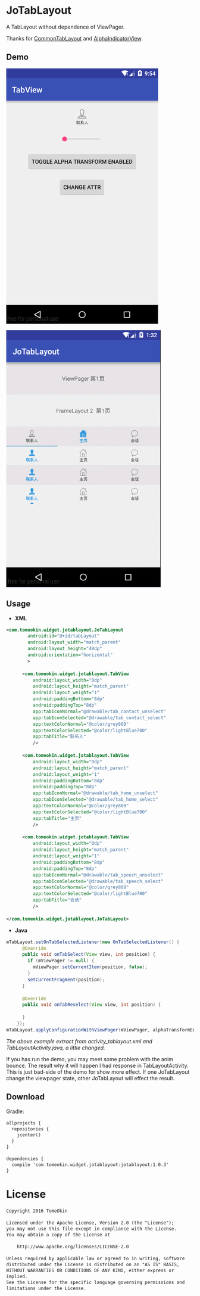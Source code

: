 JoTabLayout
===========

A TabLayout without dependence of ViewPager.  

Thanks for [CommonTabLayout][1] and [AlphaIndicatorView][2].  



Demo
----

![TabView](art/TabView.gif)

![JoTabLayout](art/JoTabLayout.gif)



Usage
-----

- **XML**

```xml
<com.tomeokin.widget.jotablayout.JoTabLayout
        android:id="@+id/tabLayout"
        android:layout_width="match_parent"
        android:layout_height="48dp"
        android:orientation="horizontal"
        >

      <com.tomeokin.widget.jotablayout.TabView
          android:layout_width="0dp"
          android:layout_height="match_parent"
          android:layout_weight="1"
          android:paddingBottom="8dp"
          android:paddingTop="8dp"
          app:tabIconNormal="@drawable/tab_contact_unselect"
          app:tabIconSelected="@drawable/tab_contact_select"
          app:textColorNormal="@color/grey800"
          app:textColorSelected="@color/lightBlue700"
          app:tabTitle="联系人"
          />

      <com.tomeokin.widget.jotablayout.TabView
          android:layout_width="0dp"
          android:layout_height="match_parent"
          android:layout_weight="1"
          android:paddingBottom="8dp"
          android:paddingTop="8dp"
          app:tabIconNormal="@drawable/tab_home_unselect"
          app:tabIconSelected="@drawable/tab_home_select"
          app:textColorNormal="@color/grey800"
          app:textColorSelected="@color/lightBlue700"
          app:tabTitle="主页"
          />

      <com.tomeokin.widget.jotablayout.TabView
          android:layout_width="0dp"
          android:layout_height="match_parent"
          android:layout_weight="1"
          android:paddingBottom="8dp"
          android:paddingTop="8dp"
          app:tabIconNormal="@drawable/tab_speech_unselect"
          app:tabIconSelected="@drawable/tab_speech_select"
          app:textColorNormal="@color/grey800"
          app:textColorSelected="@color/lightBlue700"
          app:tabTitle="会话"
          />

</com.tomeokin.widget.jotablayout.JoTabLayout>
```

- **Java**

```java
mTabLayout.setOnTabSelectedListener(new OnTabSelectedListener() {
      @Override
      public void onTabSelect(View view, int position) {
        if (mViewPager != null) {
          mViewPager.setCurrentItem(position, false);
        }
        setCurrentFragment(position);
      }

      @Override
      public void onTabReselect(View view, int position) {

      }
    });
mTabLayout.applyConfigurationWithViewPager(mViewPager, alphaTransformEnabled);
```

*The above example extract from activity_tablayout.xml and TabLayoutActivity.java, a little changed.*

If you has run the demo, you may meet some problem with the anim bounce. The result why it will happen I had response in TabLayoutActivity. This is just bad-side of the demo for show more effect. If one JoTabLayout change the viewpager state, other JoTabLayout will effect the result.


Download
--------

Gradle:
```
allprojects {
  repositories {
    jcenter()
  }
}

dependencies {
  compile 'com.tomeokin.widget.jotablayout:jotablayout:1.0.3'
}
```



License
=======

```
Copyright 2016 TomeOkin

Licensed under the Apache License, Version 2.0 (the "License");
you may not use this file except in compliance with the License.
You may obtain a copy of the License at

    http://www.apache.org/licenses/LICENSE-2.0

Unless required by applicable law or agreed to in writing, software
distributed under the License is distributed on an "AS IS" BASIS,
WITHOUT WARRANTIES OR CONDITIONS OF ANY KIND, either express or implied.
See the License for the specific language governing permissions and
limitations under the License.
```



[1]: https://github.com/H07000223/FlycoTabLayout
[2]: https://github.com/jeasonlzy0216/AlphaIndicatorView